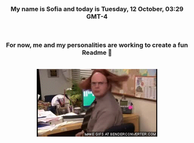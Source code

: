 


<div align="center">
<h3 >My name is Sofia and today is Tuesday, 12 October, 03:29 GMT-4</h3><br>
<h3 >For now, me and my personalities are working to create a fun Readme 👋
</h3><br>
<img src='img/dwight.gif' alt='working...'/>
</div>
